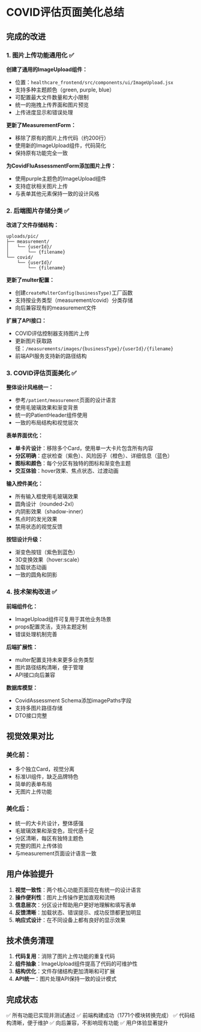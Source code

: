 # COVID评估页面美化总结

## 完成的改进

### 1. 图片上传功能通用化 ✅

**创建了通用的ImageUpload组件：**
- 位置：`healthcare_frontend/src/components/ui/ImageUpload.jsx`
- 支持多种主题颜色（green, purple, blue）
- 可配置最大文件数量和大小限制
- 统一的拖拽上传界面和图片预览
- 上传进度显示和错误处理

**更新了MeasurementForm：**
- 移除了原有的图片上传代码（约200行）
- 使用新的ImageUpload组件，代码简化
- 保持原有功能完全一致

**为CovidFluAssessmentForm添加图片上传：**
- 使用purple主题色的ImageUpload组件
- 支持症状相关图片上传
- 与表单其他元素保持一致的设计风格

### 2. 后端图片存储分类 ✅

**改进了文件存储结构：**
```
uploads/pic/
├── measurement/
│   └── {userId}/
│       └── {filename}
└── covid/
    └── {userId}/
        └── {filename}
```

**更新了multer配置：**
- 创建`createMulterConfig(businessType)`工厂函数
- 支持按业务类型（measurement/covid）分类存储
- 向后兼容现有的measurement文件

**扩展了API接口：**
- COVID评估控制器支持图片上传
- 更新图片获取路径：`/measurements/images/{businessType}/{userId}/{filename}`
- 前端API服务支持新的路径结构

### 3. COVID评估页面美化 ✅

**整体设计风格统一：**
- 参考`/patient/measurement`页面的设计语言
- 使用毛玻璃效果和渐变背景
- 统一的PatientHeader组件使用
- 一致的布局结构和视觉层次

**表单界面优化：**
- **单卡片设计**：移除多个Card，使用单一大卡片包含所有内容
- **分区明确**：症状检查（紫色）、风险因子（橙色）、详细信息（蓝色）
- **图标和颜色**：每个分区有独特的图标和渐变色主题
- **交互体验**：hover效果、焦点状态、过渡动画

**输入控件美化：**
- 所有输入框使用毛玻璃效果
- 圆角设计（rounded-2xl）
- 内阴影效果（shadow-inner）
- 焦点时的发光效果
- 禁用状态的视觉反馈

**按钮设计升级：**
- 渐变色按钮（紫色到蓝色）
- 3D变换效果（hover:scale）
- 加载状态动画
- 一致的圆角和阴影

### 4. 技术架构改进 ✅

**前端组件化：**
- ImageUpload组件可复用于其他业务场景
- props配置灵活，支持主题定制
- 错误处理机制完善

**后端扩展性：**
- multer配置支持未来更多业务类型
- 图片路径结构清晰，便于管理
- API接口向后兼容

**数据库模型：**
- CovidAssessment Schema添加imagePaths字段
- 支持多图片路径存储
- DTO接口完整

## 视觉效果对比

### 美化前：
- 多个独立Card，视觉分离
- 标准UI组件，缺乏品牌特色
- 简单的表单布局
- 无图片上传功能

### 美化后：
- 统一的大卡片设计，整体感强
- 毛玻璃效果和渐变色，现代感十足
- 分区清晰，每区有独特主题色
- 完整的图片上传体验
- 与measurement页面设计语言一致

## 用户体验提升

1. **视觉一致性**：两个核心功能页面现在有统一的设计语言
2. **操作便利性**：图片上传操作更加直观和流畅
3. **信息层次**：分区设计帮助用户更好地理解和填写表单
4. **反馈清晰**：加载状态、错误提示、成功反馈都更加明显
5. **响应式设计**：在不同设备上都有良好的显示效果

## 技术债务清理

1. **代码复用**：消除了图片上传功能的重复代码
2. **组件抽象**：ImageUpload组件提高了代码的可维护性
3. **结构优化**：文件存储结构更加清晰和可扩展
4. **API统一**：图片处理API保持一致的设计模式

## 完成状态

✅ 所有功能已实现并测试通过
✅ 前端构建成功（1771个模块转换完成）
✅ 代码结构清晰，便于维护
✅ 向后兼容，不影响现有功能
✅ 用户体验显著提升 